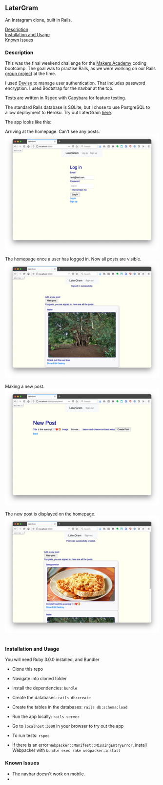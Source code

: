 ## LaterGram

An Instagram clone, built in Rails.

[Description](#description)  
[Installation and Usage](#installation-and-usage)  
[Known Issues](#known-issues)  

### Description
This was the final weekend challenge for the [Makers Academy](https://makers.tech) coding bootcamp. The goal was to practise Rails, as we were working on our Rails [group project](https://github.com/mscwilson/acebook-poke) at the time.

I used [Devise](https://github.com/heartcombo/devise) to manage user authentication. That includes password encryption. I used Bootstrap for the navbar at the top.  

Tests are written in Rspec with Capybara for feature testing.  

The standard Rails database is SQLite, but I chose to use PostgreSQL to allow deployment to Heroku. Try out LaterGram [here](https://latergram-82272.herokuapp.com/).  

The app looks like this:  
<figure style="margin: auto">
<figcaption>Arriving at the homepage. Can't see any posts.</figcaption>
<img src="app/assets/images/no-session.png" alt="home screen on loading" width="600">
</figure><br>

<figure style="margin: auto">
<figcaption>The homepage once a user has logged in. Now all posts are visible.</figcaption>
<img src="app/assets/images/logged-in.png" alt="home screen after login" width="600">
</figure><br>

<figure style="margin: auto">
<figcaption>Making a new post.</figcaption>
<img src="app/assets/images/new-post.png" alt="making a post" width="600">
</figure><br>

<figure style="margin: auto">
<figcaption>The new post is displayed on the homepage.</figcaption>
<img src="app/assets/images/all-posts.png" alt="seeing the new post" width="600">
</figure><br>
  
### Installation and Usage  
You will need Ruby 3.0.0 installed, and Bundler
* Clone this repo
* Navigate into cloned folder
* Install the dependencies: `bundle`
  
* Create the databases: `rails db:create`
* Create the tables in the databases: `rails db:schema:load`
  
* Run the app locally: `rails server`
* Go to `localhost:3000` in your browser to try out the app

* To run tests: `rspec`
* If there is an error `Webpacker::Manifest::MissingEntryError`, install Webpacker with `bundle exec rake webpacker:install`

### Known Issues
* The navbar doesn't work on mobile.
* 

